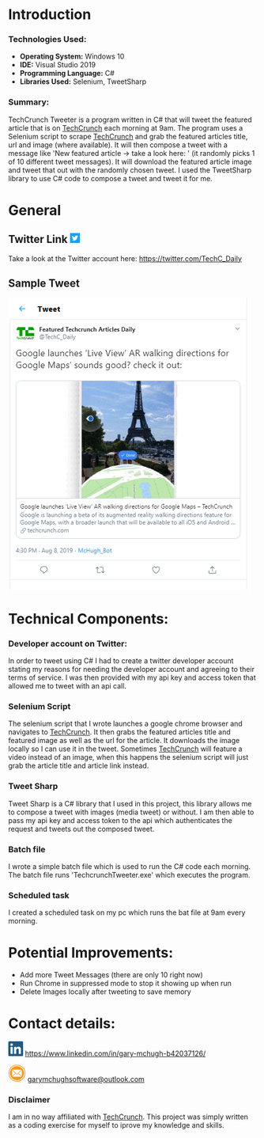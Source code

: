 # Introduction	

### Technologies Used:

+ **Operating System:** Windows 10
+ **IDE:** Visual Studio 2019
+ **Programming Language:** C#
+ **Libraries Used:** Selenium, TweetSharp

### Summary:
TechCrunch Tweeter is a program written in C# that will tweet the featured article that is on [TechCrunch](https://techcrunch.com/) each morning at 9am. The program uses a Selenium script to scrape [TechCrunch](https://techcrunch.com/) and grab the featured articles title, url and image (where available). It will then compose a tweet with a message like 'New featured article -> <ArticleTitle> take a look here: <ArticleLink>' (it randomly picks 1 of 10 different tweet messages). It will download the featured article image and tweet that out with the randomly chosen tweet. I used the TweetSharp library to use C# code to compose a tweet and tweet it for me.
  
  # General
  
 ## Twitter Link  <img src="Images/Icons/twitterIcon.png" height = "20" width = "20" alt="Twitter Icon" />
 Take a look at the Twitter account here: https://twitter.com/TechC_Daily
 
  ## Sample Tweet
  <img src="Images/tweet.PNG" alt="Tweet" href = "https://twitter.com/TechC_Daily/status/1159487020038787072" />
  
 # Technical Components:
 
### Developer account on Twitter:
In order to tweet using C# I had to create a twitter developer account stating my reasons for needing the developer account and agreeing to their terms of service. I was then provided with my api key and access token that allowed me to tweet with an api call.

### Selenium Script
The selenium script that I wrote launches a google chrome browser and navigates to [TechCrunch](https://techcrunch.com/). It then grabs the featured articles title and featured image as well as the url for the article. It downloads the image locally so I can use it in the tweet. Sometimes [TechCrunch](https://techcrunch.com/) will feature a video instead of an image, when this happens the selenium script will just grab the article title and article link instead.

### Tweet Sharp
Tweet Sharp is a C# library that I used in this project, this library allows me to compose a tweet with images (media tweet) or without. I am then able to pass my api key and access token to the api which authenticates the request and tweets out the composed tweet. 

### Batch file
I wrote a simple batch file which is used to run the C# code each morning. The batch file runs 'TechcrunchTweeter.exe' which executes the program.

### Scheduled task
I created a scheduled task on my pc which runs the bat file at 9am every morning.

 # Potential Improvements:
 +  Add more Tweet Messages (there are only 10 right now)
 +  Run Chrome in suppressed mode to stop it showing up when run
 +  Delete Images locally after tweeting to save memory
 
  # Contact details:
  <img src="Images/Icons/LinkedInIcon.jpg" height = "30" width = "30" alt="LinkedIn Icon" /> https://www.linkedin.com/in/gary-mchugh-b42037126/
  
  <img src="Images/Icons/emailIcon.png" height = "35" width = "35" alt="Email Icon" /> <a href="mailto:garymchughsoftware@outlook.com">garymchughsoftware@outlook.com</a>
  
 ### Disclaimer
 I am in no way affiliated with [TechCrunch](https://techcrunch.com/). This project was simply written as a coding exercise for myself to iprove my knowledge and skills.
